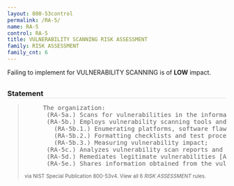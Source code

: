 ```yaml
---
layout: 800-53control
permalink: /RA-5/
name: RA-5
control: RA-5
title: VULNERABILITY SCANNING RISK ASSESSMENT
family: RISK ASSESSMENT
family_cnt: 6
---
```

<p class="text-info">Failing to implement for VULNERABILITY SCANNING is of <b>LOW</b> impact.</p>

<h3 style="border-bottom:1px solid #ddd;margin:30px 0 8px 0;">Statement</h3>
<blockquote>
<pre>     The organization: 
      (RA-5a.) Scans for vulnerabilities in the information system and hosted applications [Assignment: organization-defined frequency and/or randomly in accordance with organization-defined process] and when new vulnerabilities potentially affecting the system/applications are identified and reported; 
      (RA-5b.) Employs vulnerability scanning tools and techniques that facilitate interoperability among tools and automate parts of the vulnerability management process by using standards for: 
        (RA-5b.1.) Enumerating platforms, software flaws, and improper configurations; 
        (RA-5b.2.) Formatting checklists and test procedures; and 
        (RA-5b.3.) Measuring vulnerability impact; 
      (RA-5c.) Analyzes vulnerability scan reports and results from security control assessments; 
      (RA-5d.) Remediates legitimate vulnerabilities [Assignment: organization-defined response times] in accordance with an organizational assessment of risk; and 
      (RA-5e.) Shares information obtained from the vulnerability scanning process and security control assessments with [Assignment: organization-defined personnel or roles] to help eliminate similar vulnerabilities in other information systems (i.e., systemic weaknesses or deficiencies). 
</pre>
<p><small>via NIST Special Publication 800-53v4. View all 6 <i>RISK ASSESSMENT</i> rules. <a href="/cce/ssg/group/$Group_id"><span class="glyphicon glyphicon-link"></span></a> </small></p>
</blockquote>

